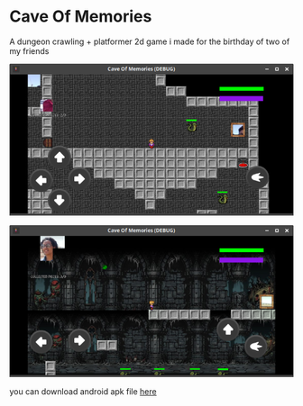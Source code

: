 # Cave Of Memories

A dungeon crawling + platformer 2d game i made for the birthday of two of my friends

![screenshot 1](./screenshot-1.png)

![screenshot 2](./screenshot-2.png)

you can download android apk file [here](https://github.com/alifaki077/cave-of-memories/blob/master/Cave_Of_Memories_m.apk?raw=true)
